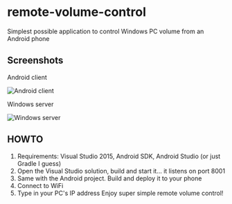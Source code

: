 # remote-volume-control

Simplest possible application to control Windows PC volume from an Android phone

## Screenshots

Android client

![Android client](http://i.imgur.com/IAPGuSk.png)

Windows server

![Windows server](http://i.imgur.com/5BjaXJp.png)

## HOWTO
1. Requirements: Visual Studio 2015, Android SDK, Android Studio (or just Gradle I guess)
2. Open the Visual Studio solution, build and start it... it listens on port 8001
3. Same with the Android project. Build and deploy it to your phone
4. Connect to WiFi
5. Type in your PC's IP address
Enjoy super simple remote volume control!
